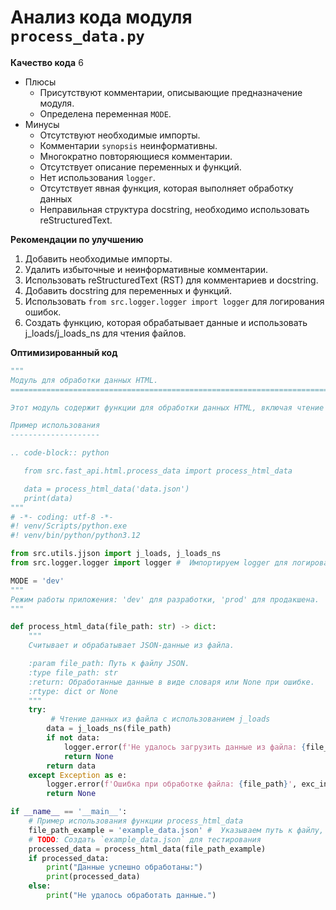 # Анализ кода модуля `process_data.py`

**Качество кода**
6
-  Плюсы
    - Присутствуют комментарии, описывающие предназначение модуля.
    - Определена переменная `MODE`.
-  Минусы
    - Отсутствуют необходимые импорты.
    - Комментарии `synopsis` неинформативны.
    - Многократно повторяющиеся комментарии.
    - Отсутствует описание переменных и функций.
    - Нет использования `logger`.
    - Отсутствует явная функция, которая выполняет обработку данных
    - Неправильная структура docstring, необходимо использовать reStructuredText.

**Рекомендации по улучшению**

1.  Добавить необходимые импорты.
2.  Удалить избыточные и неинформативные комментарии.
3.  Использовать reStructuredText (RST) для комментариев и docstring.
4.  Добавить docstring для переменных и функций.
5.  Использовать `from src.logger.logger import logger` для логирования ошибок.
6.  Создать функцию, которая обрабатывает данные и использовать j_loads/j_loads_ns для чтения файлов.

**Оптимизированный код**

```python
"""
Модуль для обработки данных HTML.
=========================================================================================

Этот модуль содержит функции для обработки данных HTML, включая чтение и парсинг данных.

Пример использования
--------------------

.. code-block:: python

   from src.fast_api.html.process_data import process_html_data

   data = process_html_data('data.json')
   print(data)
"""
# -*- coding: utf-8 -*-
#! venv/Scripts/python.exe
#! venv/bin/python/python3.12

from src.utils.jjson import j_loads, j_loads_ns
from src.logger.logger import logger #  Импортируем logger для логирования ошибок

MODE = 'dev'
"""
Режим работы приложения: 'dev' для разработки, 'prod' для продакшена.
"""

def process_html_data(file_path: str) -> dict:
    """
    Считывает и обрабатывает JSON-данные из файла.

    :param file_path: Путь к файлу JSON.
    :type file_path: str
    :return: Обработанные данные в виде словаря или None при ошибке.
    :rtype: dict or None
    """
    try:
         # Чтение данных из файла с использованием j_loads
        data = j_loads_ns(file_path)
        if not data:
            logger.error(f'Не удалось загрузить данные из файла: {file_path}')
            return None
        return data
    except Exception as e:
        logger.error(f'Ошибка при обработке файла: {file_path}', exc_info=True)
        return None

if __name__ == '__main__':
    # Пример использования функции process_html_data
    file_path_example = 'example_data.json' #  Указываем путь к файлу, который нужно обработать
    # TODO: Cоздать `example_data.json` для тестирования
    processed_data = process_html_data(file_path_example)
    if processed_data:
        print("Данные успешно обработаны:")
        print(processed_data)
    else:
        print("Не удалось обработать данные.")
```